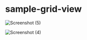 # sample-grid-view




![Screenshot (5)](https://user-images.githubusercontent.com/60037478/145073221-a498ab3f-f747-4d76-a769-c3032c113dbc.png)



![Screenshot (4)](https://user-images.githubusercontent.com/60037478/145073246-14cc610f-14f8-4bb3-a1db-784420459c7e.png)
